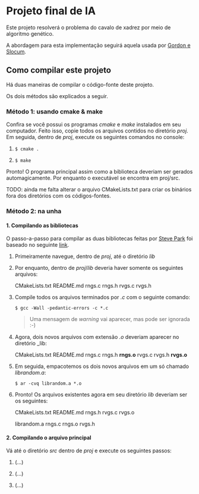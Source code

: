 # Projeto final de IA

Este projeto resolverá o problema do cavalo de xadrez por meio de algoritmo genético.

A abordagem para esta implementação seguirá aquela usada por [Gordon e Slocum](http://ieeexplore.ieee.org/stamp/stamp.jsp?tp=&arnumber=1331065&isnumber=29392).


## Como compilar este projeto

Há duas maneiras de compilar o código-fonte deste projeto.

Os dois métodos são explicados a seguir.

### Método 1: usando cmake & make

Confira se você possui os programas *cmake* e *make* instalados em seu computador. Feito isso, copie todos os arquivos contidos no diretório _proj_. Em seguida, dentro de _proj_, execute os seguintes comandos no console:

1. `$ cmake .`

2. `$ make`

Pronto! O programa principal assim como a biblioteca deveriam ser gerados automagicamente. Por enquanto o executável se encontra em proj/src.

TODO: ainda me falta alterar o arquivo CMakeLists.txt para criar os binários fora dos diretórios com os códigos-fontes.

### Método 2: na unha

#### 1. Compilando as bibliotecas

O passo-a-passo para compilar as duas bibliotecas feitas por [Steve Park](http://www.cs.wm.edu/~va/software/park/park.html) foi baseado no seguinte [link](http://www.cs.dartmouth.edu/~campbell/cs50/buildlib.html).

1. Primeiramente navegue, dentro de _proj_, até o diretório _lib_

2. Por enquanto, dentro de _proj_/_lib_ deveria haver somente os seguintes arquivos:

	CMakeLists.txt  README.md  rngs.c  rngs.h  rvgs.c  rvgs.h

3. Compile todos os arquivos terminados por _.c_ com o seguinte comando:

	`$ gcc -Wall -pedantic-errors -c *.c`

	> Uma mensagem de _warning_ vai aparecer, mas pode ser ignorada :-)

4. Agora, dois novos arquivos com extensão _.o_ deveriam aparecer no diretório _lib:

	CMakeLists.txt  README.md  rngs.c  rngs.h  **rngs.o**  rvgs.c  rvgs.h  **rvgs.o**

5. Em seguida, empacotemos os dois novos arquivos em um só chamado _librandom.a_:

	`$ ar -cvq librandom.a *.o`

6. Pronto! Os arquivos existentes agora em seu diretório _lib_ deveriam ser os seguintes:

	CMakeLists.txt  README.md  rngs.h  rvgs.c  rvgs.o

	librandom.a     rngs.c     rngs.o  rvgs.h

#### 2. Compilando o arquivo principal

Vá até o diretório _src_ dentro de _proj_ e execute os seguintes passos:

1. (...)

2. (...)

3. (...)
